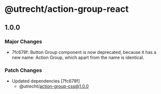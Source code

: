 # @utrecht/action-group-react

## 1.0.0

### Major Changes

- 7fc678f: Button Group component is now deprecated, because it has a new name: Action Group, which apart from the name is identical.

### Patch Changes

- Updated dependencies [7fc678f]
  - @utrecht/action-group-css@1.0.0
